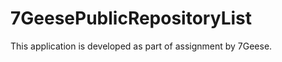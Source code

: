 7GeesePublicRepositoryList
==========================

This application is developed as part of assignment by 7Geese.
